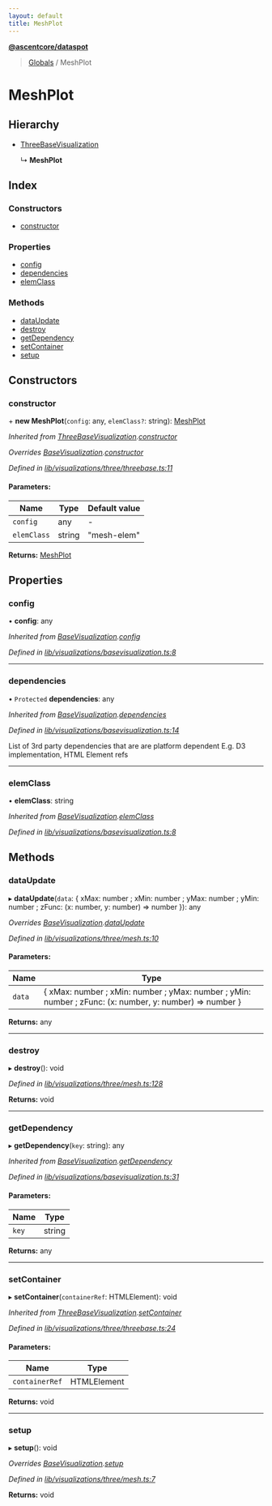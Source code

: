 ```yaml
---
layout: default
title: MeshPlot
---
```


**[@ascentcore/dataspot](../README.md)**

> [Globals](../globals.md) / MeshPlot

# MeshPlot

## Hierarchy

* [ThreeBaseVisualization](threebasevisualization.md)

  ↳ **MeshPlot**

## Index

### Constructors

* [constructor](meshplot.md#constructor)

### Properties

* [config](meshplot.md#config)
* [dependencies](meshplot.md#dependencies)
* [elemClass](meshplot.md#elemclass)

### Methods

* [dataUpdate](meshplot.md#dataupdate)
* [destroy](meshplot.md#destroy)
* [getDependency](meshplot.md#getdependency)
* [setContainer](meshplot.md#setcontainer)
* [setup](meshplot.md#setup)

## Constructors

### constructor

\+ **new MeshPlot**(`config`: any, `elemClass?`: string): [MeshPlot](meshplot.md)

*Inherited from [ThreeBaseVisualization](threebasevisualization.md).[constructor](threebasevisualization.md#constructor)*

*Overrides [BaseVisualization](basevisualization.md).[constructor](basevisualization.md#constructor)*

*Defined in [lib/visualizations/three/threebase.ts:11](https://github.com/ascentcore/dataspot/blob/8a56680/lib/visualizations/three/threebase.ts#L11)*

#### Parameters:

Name | Type | Default value |
------ | ------ | ------ |
`config` | any | - |
`elemClass` | string | "mesh-elem" |

**Returns:** [MeshPlot](meshplot.md)

## Properties

### config

•  **config**: any

*Inherited from [BaseVisualization](basevisualization.md).[config](basevisualization.md#config)*

*Defined in [lib/visualizations/basevisualization.ts:8](https://github.com/ascentcore/dataspot/blob/8a56680/lib/visualizations/basevisualization.ts#L8)*

___

### dependencies

• `Protected` **dependencies**: any

*Inherited from [BaseVisualization](basevisualization.md).[dependencies](basevisualization.md#dependencies)*

*Defined in [lib/visualizations/basevisualization.ts:14](https://github.com/ascentcore/dataspot/blob/8a56680/lib/visualizations/basevisualization.ts#L14)*

List of 3rd party dependencies that are are platform dependent
E.g. D3 implementation, HTML Element refs

___

### elemClass

•  **elemClass**: string

*Inherited from [BaseVisualization](basevisualization.md).[elemClass](basevisualization.md#elemclass)*

*Defined in [lib/visualizations/basevisualization.ts:8](https://github.com/ascentcore/dataspot/blob/8a56680/lib/visualizations/basevisualization.ts#L8)*

## Methods

### dataUpdate

▸ **dataUpdate**(`data`: { xMax: number ; xMin: number ; yMax: number ; yMin: number ; zFunc: (x: number, y: number) => number  }): any

*Overrides [BaseVisualization](basevisualization.md).[dataUpdate](basevisualization.md#dataupdate)*

*Defined in [lib/visualizations/three/mesh.ts:10](https://github.com/ascentcore/dataspot/blob/8a56680/lib/visualizations/three/mesh.ts#L10)*

#### Parameters:

Name | Type |
------ | ------ |
`data` | { xMax: number ; xMin: number ; yMax: number ; yMin: number ; zFunc: (x: number, y: number) => number  } |

**Returns:** any

___

### destroy

▸ **destroy**(): void

*Defined in [lib/visualizations/three/mesh.ts:128](https://github.com/ascentcore/dataspot/blob/8a56680/lib/visualizations/three/mesh.ts#L128)*

**Returns:** void

___

### getDependency

▸ **getDependency**(`key`: string): any

*Inherited from [BaseVisualization](basevisualization.md).[getDependency](basevisualization.md#getdependency)*

*Defined in [lib/visualizations/basevisualization.ts:31](https://github.com/ascentcore/dataspot/blob/8a56680/lib/visualizations/basevisualization.ts#L31)*

#### Parameters:

Name | Type |
------ | ------ |
`key` | string |

**Returns:** any

___

### setContainer

▸ **setContainer**(`containerRef`: HTMLElement): void

*Inherited from [ThreeBaseVisualization](threebasevisualization.md).[setContainer](threebasevisualization.md#setcontainer)*

*Defined in [lib/visualizations/three/threebase.ts:24](https://github.com/ascentcore/dataspot/blob/8a56680/lib/visualizations/three/threebase.ts#L24)*

#### Parameters:

Name | Type |
------ | ------ |
`containerRef` | HTMLElement |

**Returns:** void

___

### setup

▸ **setup**(): void

*Overrides [BaseVisualization](basevisualization.md).[setup](basevisualization.md#setup)*

*Defined in [lib/visualizations/three/mesh.ts:7](https://github.com/ascentcore/dataspot/blob/8a56680/lib/visualizations/three/mesh.ts#L7)*

**Returns:** void

